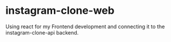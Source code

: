 # instagram-clone-web
Using react for my Frontend development and connecting it to the instagram-clone-api backend.
